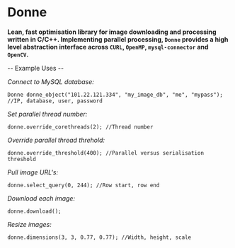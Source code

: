 # Donne
**Lean, fast optimisation library for image downloading and processing written in C/C++. Implementing parallel processing, `Donne` provides a high level abstraction interface across `CURL`, `OpenMP`, `mysql-connector` and `OpenCV`.**


-- Example Uses --


*Connect to MySQL database:*

`Donne donne_object("101.22.121.334", "my_image_db", "me", "mypass"); //IP, database, user, password`



*Set parallel thread number:*

`donne.override_corethreads(2); //Thread number`



*Override parallel thread threhold:*

`donne.override_threshold(400); //Parallel versus serialisation threshold`



*Pull image URL's:*

`donne.select_query(0, 244); //Row start, row end`



*Download each image:*

`donne.download();`




*Resize images:*

`donne.dimensions(3, 3, 0.77, 0.77); //Width, height, scale`






